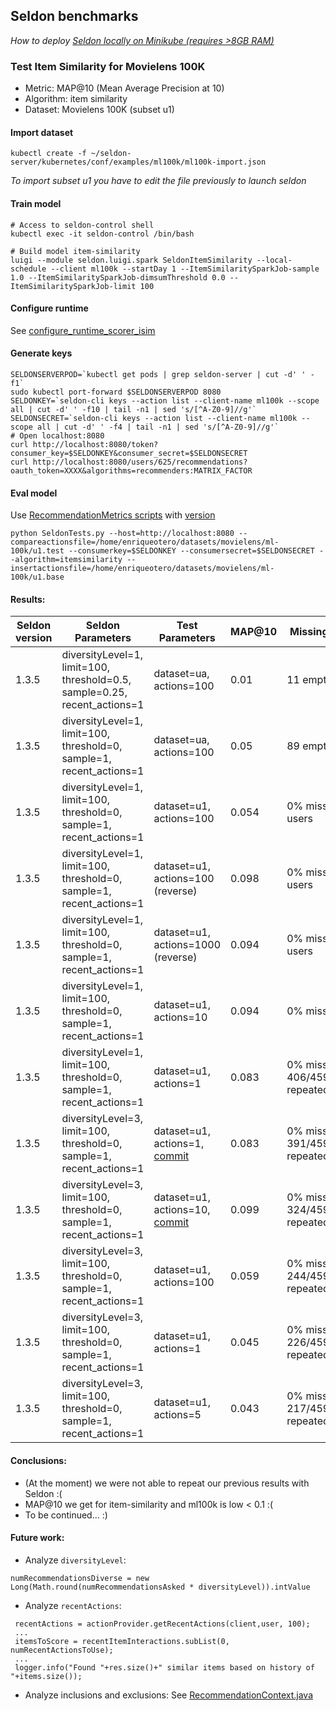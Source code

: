 ## Seldon benchmarks

*How to deploy [Seldon locally on Minikube (requires >8GB RAM)](../README_minikube.md)*

### Test Item Similarity for Movielens 100K

* Metric: MAP@10 (Mean Average Precision at 10)
* Algorithm: item similarity
* Dataset: Movielens 100K (subset u1)

#### Import dataset
```
kubectl create -f ~/seldon-server/kubernetes/conf/examples/ml100k/ml100k-import.json
```
*To import subset u1 you have to edit the file previously to launch seldon*

#### Train model
```
# Access to seldon-control shell
kubectl exec -it seldon-control /bin/bash

# Build model item-similarity
luigi --module seldon.luigi.spark SeldonItemSimilarity --local-schedule --client ml100k --startDay 1 --ItemSimilaritySparkJob-sample 1.0 --ItemSimilaritySparkJob-dimsumThreshold 0.0 --ItemSimilaritySparkJob-limit 100
```

#### Configure runtime
See [configure_runtime_scorer_isim](https://github.com/SeldonIO/seldon-server/blob/master/docker/examples/ml10m/create_ml10m_recommender.sh)


#### Generate keys
```
SELDONSERVERPOD=`kubectl get pods | grep seldon-server | cut -d' ' -f1`
sudo kubectl port-forward $SELDONSERVERPOD 8080
SELDONKEY=`seldon-cli keys --action list --client-name ml100k --scope all | cut -d' ' -f10 | tail -n1 | sed 's/[^A-Z0-9]//g'`
SELDONSECRET=`seldon-cli keys --action list --client-name ml100k --scope all | cut -d' ' -f4 | tail -n1 | sed 's/[^A-Z0-9]//g'`
# Open localhost:8080
curl http://localhost:8080/token?consumer_key=$SELDONKEY&consumer_secret=$SELDONSECRET
curl http://localhost:8080/users/625/recommendations?oauth_token=XXXX&algorithms=recommenders:MATRIX_FACTOR
```

#### Eval model
Use [RecommendationMetrics scripts](https://github.com/beeva-labs/beeva-poc-seldon/tree/master/recsys/RecommendationMetrics)
with [version](https://github.com/beeva-labs/beeva-poc-seldon/commit/dfe26aeae53c3e3ee7066a29b965e53bbf73bc09)
```
python SeldonTests.py --host=http://localhost:8080 --compareactionsfile=/home/enriqueotero/datasets/movielens/ml-100k/u1.test --consumerkey=$SELDONKEY --consumersecret=$SELDONSECRET --algorithm=itemsimilarity --insertactionsfile=/home/enriqueotero/datasets/movielens/ml-100k/u1.base
```

#### Results:
| Seldon version | Seldon Parameters | Test Parameters | MAP@10 | Missing results 
| --- | -----------| ---- | --- | ---
| 1.3.5 | diversityLevel=1, limit=100, threshold=0.5, sample=0.25, recent_actions=1 | dataset=ua, actions=100 | 0.01 | 11 empty users
| 1.3.5 | diversityLevel=1, limit=100, threshold=0, sample=1, recent_actions=1 | dataset=ua, actions=100 | 0.05 | 89 empty users
| 1.3.5 | diversityLevel=1, limit=100, threshold=0, sample=1, recent_actions=1 | dataset=u1, actions=100 | 0.054 | 0% missing users
| 1.3.5 | diversityLevel=1, limit=100, threshold=0, sample=1, recent_actions=1 | dataset=u1, actions=100 (reverse) | 0.098 | 0% missing users
| 1.3.5 | diversityLevel=1, limit=100, threshold=0, sample=1, recent_actions=1 | dataset=u1, actions=1000 (reverse) | 0.094 | 0% missing users
| 1.3.5 | diversityLevel=1, limit=100, threshold=0, sample=1, recent_actions=1 | dataset=u1, actions=10 | 0.094 | 0% missing
| 1.3.5 | diversityLevel=1, limit=100, threshold=0, sample=1, recent_actions=1 | dataset=u1, actions=1 | 0.083 | 0% missing,  406/4590=8.9% repeated
| 1.3.5 | diversityLevel=3, limit=100, threshold=0, sample=1, recent_actions=1 | dataset=u1, actions=1, [commit](https://github.com/beeva-labs/beeva-poc-seldon/commit/4236661512a29f0ae719f9158014369cfdf7dd8c)| 0.083 | 0% missing, 391/4590=8.5% repeated
| 1.3.5 | diversityLevel=3, limit=100, threshold=0, sample=1, recent_actions=1 | dataset=u1, actions=10, [commit](https://github.com/beeva-labs/beeva-poc-seldon/commit/c841c0edf4310c4b909fe8cebc2888d92d8f1a2b)| 0.099 | 0% missing, 324/4590=7.1% repeated
| 1.3.5 | diversityLevel=3, limit=100, threshold=0, sample=1, recent_actions=1 | dataset=u1, actions=100 | 0.059 | 0% missing, 244/4590=5.3% repeated
| 1.3.5 | diversityLevel=3, limit=100, threshold=0, sample=1, recent_actions=1 | dataset=u1, actions=1 | 0.045 | 0% missing, 226/4590=4.9% repeated
| 1.3.5 | diversityLevel=3, limit=100, threshold=0, sample=1, recent_actions=1 | dataset=u1, actions=5 | 0.043 | 0% missing, 217/4590=4.7% repeated

#### Conclusions: 
* (At the moment) we were not able to repeat our previous results with Seldon :( 
* MAP@10 we get for item-similarity and ml100k is low < 0.1 :(
* To be continued... :)

#### Future work:
* Analyze `diversityLevel`: 
```
numRecommendationsDiverse = new Long(Math.round(numRecommendationsAsked * diversityLevel)).intValue
```

* Analyze `recentActions`: 
```
 recentActions = actionProvider.getRecentActions(client,user, 100);
 ...
 itemsToScore = recentItemInteractions.subList(0, numRecentActionsToUse);
 ...
 logger.info("Found "+res.size()+" similar items based on history of "+items.size());
 ```

* Analyze inclusions and exclusions: See [RecommendationContext.java](https://github.com/SeldonIO/seldon-server/blob/master/server/src/io/seldon/clustering/recommender/RecommendationContext.java)
